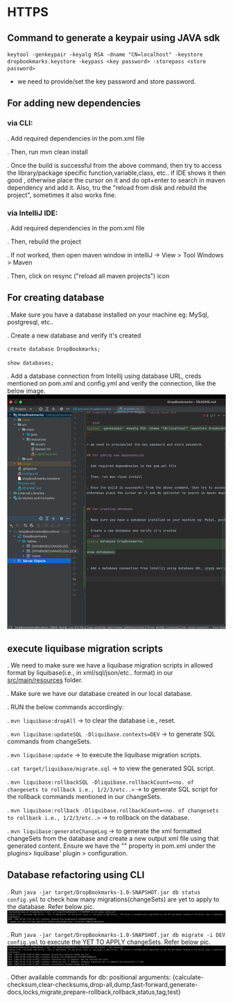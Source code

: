 # HTTPS

## Command to generate a keypair using JAVA sdk

```aidl
keytool -genkeypair -keyalg RSA -dname "CN=localhost" -keystore dropbookmarks.keystore -keypass <key password> -storepass <store password>
```

* we need to provide/set the key password and store password.

## For adding new dependencies

### via CLI:

. Add required dependencies in the pom.xml file

. Then, run mvn clean install

. Once the build is successful from the above command, then try to access the library/package specific function,variable,class, etc.. if IDE shows it then good , 
otherwise place the cursor on it and do opt+enter to search in maven dependency and add it. Also, tru the "reload from disk and rebuild the project", sometimes it also works fine.

### via IntelliJ IDE:

. Add required dependencies in the pom.xml file

. Then, rebuild the project

. If not worked, then open maven window in intelliJ -> View > Tool Windows > Maven

. Then, click on resync ("reload all maven projects") icon

## For creating database

. Make sure you have a database installed on your machine eg: MySql, postgresql, etc..

. Create a new database and verify it's created 
```aidl
create database DropBookmarks;

show databases;
```

. Add a database connection from Intellij using database URL, creds mentioned on pom.xml and config.yml and verify the connection, like the below image.
![img.png](info_images/img.png)


## execute liquibase migration scripts
. We need to make sure we have a liquibase migration scripts in allowed format by liquibase(i.e., in xml/sql/json/etc.. format) in our [src/main/resources](src/main/resources) folder.

. Make sure we have our database created in our local database.

. RUN the below commands accordingly:

. ```mvn liquibase:dropAll``` -> to clear the database i.e., reset.

. ```mvn liquibase:updateSQL -Dliquibase.contexts=DEV``` -> to generate SQL commands from changeSets.

. ```mvn liquibase:update``` -> to execute the liquibase migration scripts.

. ```cat target/liquibase/migrate.sql``` -> to view the generated SQL script.

. ```mvn liquibase:rollbackSQL -Dliquibase.rollbackCount=<no. of changesets to rollback i.e., 1/2/3/etc..>``` -> to generate SQL script for the rollback commands mentioned in our changeSets.

. ```mvn liquibase:rollback -Dliquibase.rollbackCount=<no. of changesets to rollback i.e., 1/2/3/etc..>```  -> to rollback on the database.

. ```mvn liquibase:generateChangeLog``` -> to generate the xml formatted changeSets from the database and create a new output xml file using that generated content. Ensure we have the "<outputChangeLogFile>" property in pom.xml under the plugins> liquibase' plugin > configuration.


## Database refactoring using CLI

. Run ```java -jar target/DropBookmarks-1.0-SNAPSHOT.jar db status config.yml``` to check how many migrations(changeSets) are yet to apply to the database. Refer below pic.
![img_1.png](info_images/img_1.png)


. Run ```java -jar target/DropBookmarks-1.0-SNAPSHOT.jar db migrate -i DEV config.yml``` to execute the YET TO APPLY changeSets. Refer below pic.
![img_2.png](info_images/img_2.png)

. Other available commands for db: 
    positional arguments:
        {calculate-checksum,clear-checksums,drop-all,dump,fast-forward,generate-docs,locks,migrate,prepare-rollback,rollback,status,tag,test}







